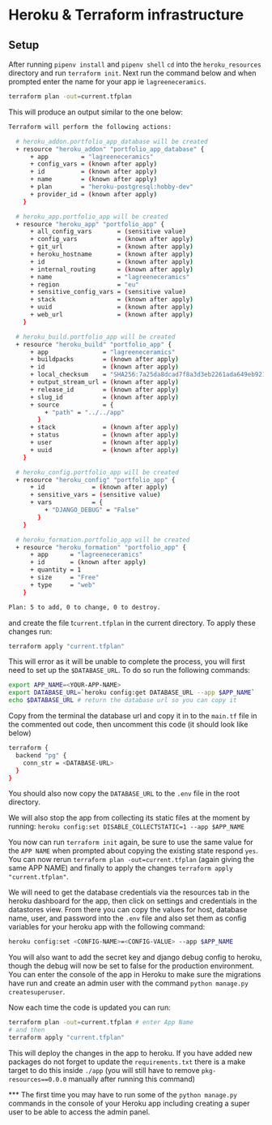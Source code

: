 # Heroku & Terraform infrastructure

## Setup

After running `pipenv install` and `pipenv shell` `cd` into the `heroku_resources` directory and run `terraform init`.
Next run the command below and when prompted enter the name for your app ie `lagreeneceramics`.

```sh
terraform plan -out=current.tfplan
```

This will produce an output similar to the one below:

```sh
Terraform will perform the following actions:

  # heroku_addon.portfolio_app_database will be created
  + resource "heroku_addon" "portfolio_app_database" {
      + app         = "lagreeneceramics"
      + config_vars = (known after apply)
      + id          = (known after apply)
      + name        = (known after apply)
      + plan        = "heroku-postgresql:hobby-dev"
      + provider_id = (known after apply)
    }

  # heroku_app.portfolio_app will be created
  + resource "heroku_app" "portfolio_app" {
      + all_config_vars       = (sensitive value)
      + config_vars           = (known after apply)
      + git_url               = (known after apply)
      + heroku_hostname       = (known after apply)
      + id                    = (known after apply)
      + internal_routing      = (known after apply)
      + name                  = "lagreeneceramics"
      + region                = "eu"
      + sensitive_config_vars = (sensitive value)
      + stack                 = (known after apply)
      + uuid                  = (known after apply)
      + web_url               = (known after apply)
    }

  # heroku_build.portfolio_app will be created
  + resource "heroku_build" "portfolio_app" {
      + app               = "lagreeneceramics"
      + buildpacks        = (known after apply)
      + id                = (known after apply)
      + local_checksum    = "SHA256:7a25da8dcad7f8a3d3eb2261ada649eb9212973e82dbbf20922d75ca4a762185"
      + output_stream_url = (known after apply)
      + release_id        = (known after apply)
      + slug_id           = (known after apply)
      + source            = {
          + "path" = "../../app"
        }
      + stack             = (known after apply)
      + status            = (known after apply)
      + user              = (known after apply)
      + uuid              = (known after apply)
    }

  # heroku_config.portfolio_app will be created
  + resource "heroku_config" "portfolio_app" {
      + id             = (known after apply)
      + sensitive_vars = (sensitive value)
      + vars           = {
          + "DJANGO_DEBUG" = "False"
        }
    }

  # heroku_formation.portfolio_app will be created
  + resource "heroku_formation" "portfolio_app" {
      + app      = "lagreeneceramics"
      + id       = (known after apply)
      + quantity = 1
      + size     = "Free"
      + type     = "web"
    }

Plan: 5 to add, 0 to change, 0 to destroy.
```

and create the file t`current.tfplan` in the current directory. To apply these changes run:

```sh
terraform apply "current.tfplan"
```

This will error as it will be unable to complete the process, you will first need to set up the `$DATABASE_URL`. To do so run the following commands:

```sh
export APP_NAME=<YOUR-APP-NAME>
export DATABASE_URL=`heroku config:get DATABASE_URL --app $APP_NAME`
echo $DATABASE_URL # return the database url so you can copy it
```

Copy from the terminal the database url and copy it in to the `main.tf` file in the commented out code, then uncomment this code (it should look like below)

```sh
terraform {
  backend "pg" {
    conn_str = <DATABASE-URL>
  }
}
```

You should also now copy the `DATABASE_URL` to the `.env` file in the root directory.

We will also stop the app from collecting its static files at the moment by running: `heroku config:set DISABLE_COLLECTSTATIC=1 --app $APP_NAME`

You now can run `terraform init` again, be sure to use the same value for the `APP NAME` when prompted about copying the existing state respond `yes`. You can now rerun `terraform plan -out=current.tfplan` (again giving the same APP NAME) and finally to apply the changes `terraform apply "current.tfplan"`.

We will need to get the database credentials via the resources tab in the heroku dashboard for the app, then click on settings and credentials in the datastores view. From there you can copy the values for host, database name, user, and password into the `.env` file and also set them as config variables for your heroku app with the following command:

```sh
heroku config:set <CONFIG-NAME>=<CONFIG-VALUE> --app $APP_NAME
```

You will also want to add the secret key and django debug config to heroku, though the debug will now be set to false for the production environment. You can enter the console of the app in Heroku to make sure the migrations have run and create an admin user with the command `python manage.py createsuperuser`.

Now each time the code is updated you can run:

```sh
terraform plan -out=current.tfplan # enter App Name
# and then
terraform apply "current.tfplan"
```

This will deploy the changes in the app to heroku. If you have added new packages do not forget to update the `requirements.txt` there is a make target to do this inside `./app` (you will still have to remove `pkg-resources==0.0.0` manually after running this command)

*** The first time you may have to run some of the `python manage.py` commands in the console of your Heroku app including creating a super user to be able to access the admin panel.
